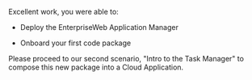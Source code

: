 Excellent work, you were able to:

- Deploy the EnterpriseWeb Application Manager

- Onboard your first code package

Please proceed to our second scenario, "Intro to the Task Manager" to compose this new package into a Cloud Application.
